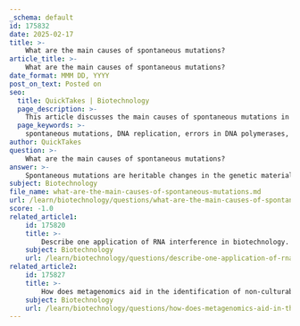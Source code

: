 ```yaml
---
_schema: default
id: 175832
date: 2025-02-17
title: >-
    What are the main causes of spontaneous mutations?
article_title: >-
    What are the main causes of spontaneous mutations?
date_format: MMM DD, YYYY
post_on_text: Posted on
seo:
  title: QuickTakes | Biotechnology
  page_description: >-
    This article discusses the main causes of spontaneous mutations in DNA, including errors during replication, chemical instability, replication slippage, transposable elements, and spontaneous lesions, highlighting their significance in genetic diversity and implications in evolutionary biology and medicine.
  page_keywords: >-
    spontaneous mutations, DNA replication, errors in DNA polymerases, chemical instability of DNA, deamination, replication slippage, transposable elements, spontaneous lesions, genetic diversity, mutations, frameshift mutations, base substitutions, cancer, evolutionary biology
author: QuickTakes
question: >-
    What are the main causes of spontaneous mutations?
answer: >-
    Spontaneous mutations are heritable changes in the genetic material that occur without any external influence. The main causes of spontaneous mutations include:\n\n1. **Errors During DNA Replication**: DNA polymerases, the enzymes responsible for synthesizing new DNA strands, can make mistakes during replication. These errors can lead to point mutations, such as base substitutions, where one nucleotide is replaced by another. Occasionally, these errors are not corrected by the proofreading mechanisms of the polymerase, resulting in permanent changes in the DNA sequence.\n\n2. **Chemical Instability of DNA**: Certain chemical properties of DNA can lead to spontaneous mutations. For example, the deamination of cytosine can convert it to uracil, which can then lead to incorrect base pairing during replication. Similarly, the tautomeric shifts of bases can result in mispairing.\n\n3. **Replication Slippage**: During DNA replication, the DNA polymerase may lose its place on the template strand, especially in regions with repetitive sequences. This can lead to insertions or deletions (indels) in the newly synthesized strand, resulting in frameshift mutations.\n\n4. **Transposable Elements**: These are segments of DNA that can move within the genome. Their insertion into or removal from genes can disrupt normal gene function, leading to mutations.\n\n5. **Spontaneous Lesions**: DNA can undergo spontaneous damage due to hydrolysis, oxidation, or other chemical reactions that can alter the structure of the DNA bases or the sugar-phosphate backbone. These lesions can lead to mutations if not repaired properly.\n\nUnderstanding these mechanisms is crucial as spontaneous mutations contribute to genetic diversity and can have significant implications in fields such as evolutionary biology and medicine, including the development of diseases like cancer.
subject: Biotechnology
file_name: what-are-the-main-causes-of-spontaneous-mutations.md
url: /learn/biotechnology/questions/what-are-the-main-causes-of-spontaneous-mutations
score: -1.0
related_article1:
    id: 175820
    title: >-
        Describe one application of RNA interference in biotechnology.
    subject: Biotechnology
    url: /learn/biotechnology/questions/describe-one-application-of-rna-interference-in-biotechnology
related_article2:
    id: 175827
    title: >-
        How does metagenomics aid in the identification of non-culturable bacteria?
    subject: Biotechnology
    url: /learn/biotechnology/questions/how-does-metagenomics-aid-in-the-identification-of-nonculturable-bacteria
---
```


&nbsp;